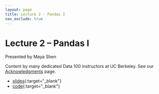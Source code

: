```yaml
---
layout: page
title: Lecture 2 - Pandas I
nav_exclude: true
---
```


# Lecture 2 – Pandas I

Presented by Maya Shen

Content by many dedicated Data 100 instructors at UC Berkeley. See our [Acknowledgments](../../acks) page.

- [slides](https://docs.google.com/presentation/d/1cqy8cMmxRkG3O0BrH-qlN34jYE0sr-aDq7KtP2dlN6w/edit?usp=sharing){:target="_blank"}
- [code](https://data100.datahub.berkeley.edu/hub/user-redirect/git-pull?repo=https%3A%2F%2Fgithub.com%2FDS-100%2Fsu24-materials&urlpath=lab%2Ftree%2Fsu24-materials%2Flecture%2Flec02%2Flec02-su24.ipynb&branch=main){:target="_blank"}